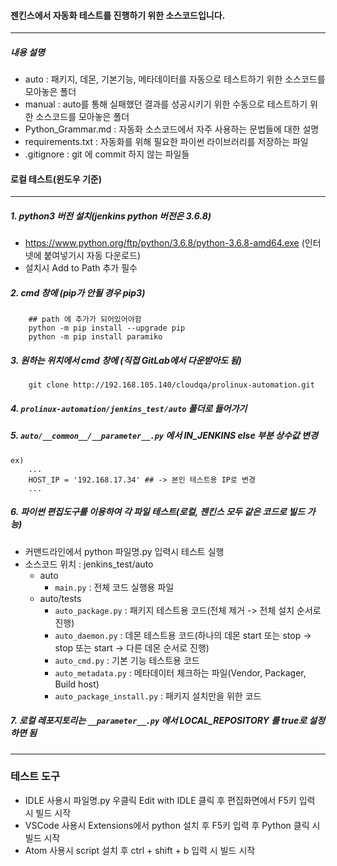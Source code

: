 #### 젠킨스에서 자동화 테스트를 진행하기 위한 소스코드입니다.

-----------------------------------
##### 내용 설명
  * auto : 패키지, 데몬, 기본기능, 메타데이터를 자동으로 테스트하기 위한 소스코드를 모아놓은 폴더 
  * manual : auto를 통해 실패했던 결과를 성공시키기 위한 수동으로 테스트하기 위한 소스코드를 모아놓은 폴더
  * Python_Grammar.md : 자동화 소스코드에서 자주 사용하는 문법들에 대한 설명
  * requirements.txt : 자동화를 위해 필요한 파이썬 라이브러리를 저장하는 파일
  * .gitignore : git 에 commit 하지 않는 파일들

#### 로컬 테스트(윈도우 기준)

-----------------------------------
##### 1. python3 버전 설치(jenkins python 버전은 3.6.8) 
  * https://www.python.org/ftp/python/3.6.8/python-3.6.8-amd64.exe (인터넷에 붙여넣기시 자동 다운로드)
  * 설치시 Add to Path 추가 필수
##### 2. cmd 창에 (pip가 안될 경우 pip3)
```
    ## path 에 추가가 되어있어야함
    python -m pip install --upgrade pip 
    python -m pip install paramiko 
```
##### 3. 원하는 위치에서 cmd 창에 (직접 GitLab에서 다운받아도 됨)
```
    git clone http://192.168.105.140/cloudqa/prolinux-automation.git
```
##### 4. ` prolinux-automation/jenkins_test/auto ` 폴더로 들어가기

##### 5. ` auto/__common__/__parameter__.py ` 에서 IN_JENKINS else 부분 상수값 변경
```
ex)
    ...
    HOST_IP = '192.168.17.34' ## -> 본인 테스트용 IP로 변경
    ...
```
##### 6. 파이썬 편집도구를 이용하여 각 파일 테스트(로컬, 젠킨스 모두 같은 코드로 빌드 가능)
 - 커맨드라인에서 python 파일명.py 입력시 테스트 실행
 - 소스코드 위치 : jenkins_test/auto
   - auto
     - ` main.py ` : 전체 코드 실행용 파일
   - auto/tests
     - ` auto_package.py ` : 패키지 테스트용 코드(전체 제거 -> 전체 설치 순서로 진행)
     - ` auto_daemon.py ` : 데몬 테스트용 코드(하나의 데몬 start 또는 stop -> stop 또는 start -> 다른 데몬 순서로 진행)
     - ` auto_cmd.py ` : 기본 기능 테스트용 코드
     - ` auto_metadata.py ` : 메타데이터 체크하는 파일(Vendor, Packager, Build host)
     - ` auto_package_install.py ` : 패키지 설치만을 위한 코드

##### 7. 로컬 레포지토리는 ` __parameter__.py ` 에서 LOCAL_REPOSITORY 를 true로 설정하면 됨

-----------------------------------
### 테스트 도구
  * IDLE 사용시 파일명.py 우클릭 Edit with IDLE 클릭 후 편집화면에서 F5키 입력 시 빌드 시작
  * VSCode 사용시 Extensions에서 python 설치 후 F5키 입력 후 Python 클릭 시 빌드 시작
  * Atom 사용시 script 설치 후 ctrl + shift + b 입력 시 빌드 시작
